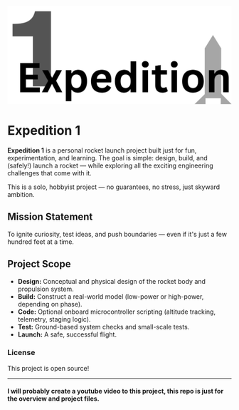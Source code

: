 
![Logo](Expedition1Logo.png)


# Expedition 1

**Expedition 1** is a personal rocket launch project built just for fun, experimentation, and learning. The goal is simple: design, build, and (safely!) launch a rocket — while exploring all the exciting engineering challenges that come with it.

This is a solo, hobbyist project — no guarantees, no stress, just skyward ambition.

##  Mission Statement

To ignite curiosity, test ideas, and push boundaries — even if it's just a few hundred feet at a time.

##  Project Scope

- **Design:** Conceptual and physical design of the rocket body and propulsion system.
- **Build:** Construct a real-world model (low-power or high-power, depending on phase).
- **Code:** Optional onboard microcontroller scripting (altitude tracking, telemetry, staging logic).
- **Test:** Ground-based system checks and small-scale tests.
- **Launch:** A safe, successful flight.




### License
This project is open source!


---
#### I will probably create a youtube video to this project, this repo is just for the overview and project files. 





